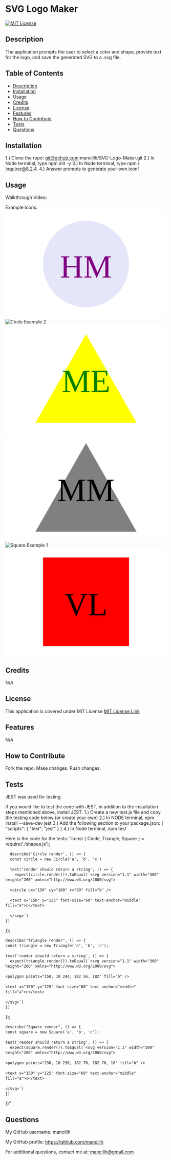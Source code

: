 # SVG Logo Maker
  [![MIT License](https://img.shields.io/github/license/Naereen/StrapDown.js.svg)](https://github.com/Naereen/StrapDown.js/blob/master/LICENSE)

  ## Description
  The application prompts the user to select a color and shape, provide text for the logo, and save the generated SVG to a .svg file.

  ## Table of Contents 
  * [Description](#description)
  * [Installation](#installation)
  * [Usage](#usage)
  * [Credits](#credits)
  * [License](#license)
  * [Features](#features)
  * [How to Contribute](#how-to-contribute)
  * [Tests](#tests)
  * [Questions](#questions)
  
  ## Installation
  1.) Clone the repo: git@github.com:mancillh/SVG-Logo-Maker.git
  2.) In Node terminal, type npm init -y
  3.) In Node terminal, type npm i Inquirer@8.2.4.
  4.) Answer prompts to generate your own icon!

  ## Usage
  Walkthrough Video:

  Example Icons:
  ![Circle Example 1](examples/HM-logo-purple-on-lavender.svg)
  ![Circle Example 2](examples/KE-logo-#FF00FF-on-#330033.svg)
  ![Triangle Example 1](examples/ME-logo-green-on-yellow.svg)
  ![Triangle Example 2](examples/MM-logo-black-on-gray.svg)
  ![Square Example 1](examples/RM-logo-blue-on-#ADD8E6.svg)
  ![Square Example 2](examples/VL-logo-black-on-red.svg)

  ## Credits
  N/A

  ## License
  This application is covered under MIT License
  [MIT License Link](https://opensource.org/license/MIT)

  ## Features
  N/A

  ## How to Contribute
  Fork the repo. Make changes. Push changes.

  ## Tests
  JEST was used for testing.

  If you would like to test the code with JEST, in addition to the installation steps mentioned above, install JEST.
  1.) Create a new test.js file and copy the testing code below (or create your own)
  2.) In NODE terminal, npm install --save-dev jest
  3.) Add the following section to your package.json:
      {
        "scripts": {
          "test": "jest"
        }
      }
  4.) In Node terminal, npm test

  Here is the code for the tests:
      "const { Circle, Triangle, Square } = require('./shapes.js');

      describe('Circle render', () => {
      const circle = new Circle('a', 'b', 'c')

      test('render should return a string', () => {
        expect(circle.render()).toEqual(`<svg version="1.1" width="300" height="200" xmlns="http://www.w3.org/2000/svg">

      <circle cx="150" cy="100" r="80" fill="b" />

      <text x="150" y="125" font-size="60" text-anchor="middle" fill="a">c</text>

      </svg>`)
    })
  });

    describe("Triangle render", () => {
    const triangle = new Triangle('a', 'b', 'c');

    test('render should return a string', () => {
      expect(triangle.render()).toEqual(`<svg version="1.1" width="300" height="200" xmlns="http://www.w3.org/2000/svg">

    <polygon points="150, 18 244, 182 56, 182" fill="b" />

    <text x="150" y="125" font-size="60" text-anchor="middle" fill="a">c</text>

    </svg>`)
    })
  });

    describe("Square render", () => {
    const square = new Square('a', 'b', 'c');

    test('render should return a string', () => {
      expect(square.render()).toEqual(`<svg version="1.1" width="300" height="200" xmlns="http://www.w3.org/2000/svg">

    <polygon points="230, 18 230, 182 70, 182 70, 18" fill="b" />

    <text x="150" y="125" font-size="60" text-anchor="middle" fill="a">c</text>

    </svg>`)
    })
  })"

  ## Questions
  My GitHub username: mancillh 

  My GitHub profile: https://github.com/mancillh 

  For additional questions, contact me at: mancillh@gmail.com